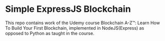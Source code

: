 # Simple ExpressJS Blockchain

This repo contains work of the Udemy course Blockchain A-Z™: Learn How To Build Your First Blockchain, implemented in NodeJS(Express) as opposed to Python as taught in the course.
